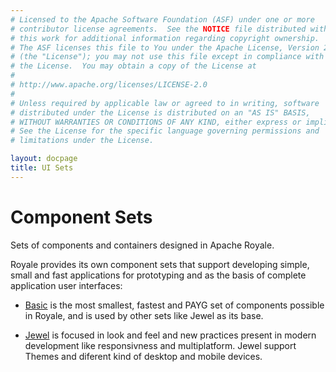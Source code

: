 ```yaml
---
# Licensed to the Apache Software Foundation (ASF) under one or more
# contributor license agreements.  See the NOTICE file distributed with
# this work for additional information regarding copyright ownership.
# The ASF licenses this file to You under the Apache License, Version 2.0
# (the "License"); you may not use this file except in compliance with
# the License.  You may obtain a copy of the License at
# 
# http://www.apache.org/licenses/LICENSE-2.0
# 
# Unless required by applicable law or agreed to in writing, software
# distributed under the License is distributed on an "AS IS" BASIS,
# WITHOUT WARRANTIES OR CONDITIONS OF ANY KIND, either express or implied.
# See the License for the specific language governing permissions and
# limitations under the License.

layout: docpage
title: UI Sets
---
```


# Component Sets

Sets of components and containers designed in Apache Royale.

Royale provides its own component sets that support developing simple, small and fast applications for prototyping and as the basis of complete application user interfaces:

- [Basic](UI_Sets/Basic.html) is the most smallest, fastest and PAYG set of components possible in Royale, and is used by other sets like Jewel as its base.

- [Jewel](UI_Sets/Jewel.html) is focused in look and feel and new practices present in modern development like responsivness and multiplatform. Jewel support Themes and diferent kind of desktop and mobile devices.

